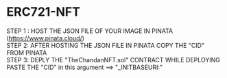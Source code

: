 # ERC721-NFT

STEP 1 : HOST THE JSON FILE OF YOUR IMAGE IN PINATA (https://www.pinata.cloud/)            
STEP 2: AFTER HOSTING THE JSON FILE IN PINATA COPY THE "CID" FROM PINATA            
STEP 3: DEPLY THE "TheChandanNFT.sol" CONTRACT WHILE DEPLOYING PASTE THE "CID" in this argument ==> "_INITBASEURI:"
